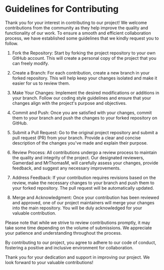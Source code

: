 # Guidelines for Contributing

Thank you for your interest in contributing to our project! We welcome contributions from the community as they help improve the quality and functionality of our work. To ensure a smooth and efficient collaboration process, we have established some guidelines that we kindly request you to follow. 

1. Fork the Repository: Start by forking the project repository to your own GitHub account. This will create a personal copy of the project that you can freely modify.

2. Create a Branch: For each contribution, create a new branch in your forked repository. This will help keep your changes isolated and make it easier for us to review them.

3. Make Your Changes: Implement the desired modifications or additions in your branch. Follow our coding style guidelines and ensure that your changes align with the project's purpose and objectives.

4. Commit and Push: Once you are satisfied with your changes, commit them to your branch and push the changes to your forked repository on GitHub.

5. Submit a Pull Request: Go to the original project repository and submit a pull request (PR) from your branch. Provide a clear and concise description of the changes you've made and explain their purpose.

6. Review Process: All contributions undergo a review process to maintain the quality and integrity of the project. Our designated reviewers, Gamerdad and MrThomasM, will carefully assess your changes, provide feedback, and suggest any necessary improvements.

7. Address Feedback: If your contribution requires revisions based on the review, make the necessary changes to your branch and push them to your forked repository. The pull request will be automatically updated.

8. Merge and Acknowledgment: Once your contribution has been reviewed and approved, one of our project maintainers will merge your changes into the main repository. You will be duly acknowledged for your valuable contribution.

Please note that while we strive to review contributions promptly, it may take some time depending on the volume of submissions. We appreciate your patience and understanding throughout the process.

By contributing to our project, you agree to adhere to our code of conduct, fostering a positive and inclusive environment for collaboration.

Thank you for your dedication and support in improving our project. We look forward to your valuable contributions!
